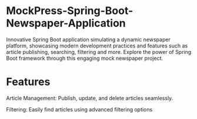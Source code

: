 ﻿# MockPress-Spring-Boot-Newspaper-Application


Innovative Spring Boot application simulating a dynamic newspaper platform, showcasing modern development practices and features such as article publishing, searching, filtering and more. Explore the power of Spring Boot framework through this engaging mock newspaper project.


# Features

Article Management: Publish, update, and delete articles seamlessly.

Filtering: Easily find articles using advanced filtering options
